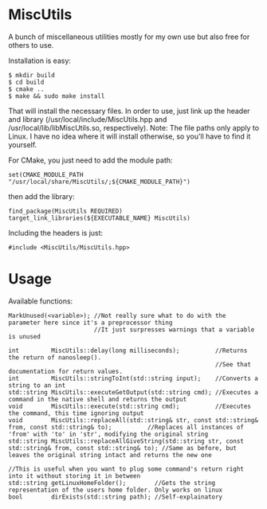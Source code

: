 MiscUtils
=========

A bunch of miscellaneous utilities mostly for my own use but also free for others to use.

Installation is easy:

    $ mkdir build
    $ cd build
    $ cmake ..
    $ make && sudo make install

That will install the necessary files. In order to use, just link up the header and library (/usr/local/include/MiscUtils.hpp and /usr/local/lib/libMiscUtils.so, respectively).
Note: The file paths only apply to Linux. I have no idea where it will install otherwise, so you'll have to find it yourself.

For CMake, you just need to add the module path:

    set(CMAKE_MODULE_PATH "/usr/local/share/MiscUtils/;${CMAKE_MODULE_PATH}")

then add the library:

    find_package(MiscUtils REQUIRED)
    target_link_libraries(${EXECUTABLE_NAME} MiscUtils)

Including the headers is just:

    #include <MiscUtils/MiscUtils.hpp>

Usage
=====

Available functions:

    MarkUnused(<variable>); //Not really sure what to do with the parameter here since it's a preprocessor thing
                            //It just surpresses warnings that a variable is unused

    int         MiscUtils::delay(long milliseconds);          //Returns the return of nanosleep().
                                                              //See that documentation for return values.
    int         MiscUtils::stringToInt(std::string input);    //Converts a string to an int
    std::string MiscUtils::executeGetOutput(std::string cmd); //Executes a command in the native shell and returns the output
    void        MiscUtils::execute(std::string cmd);          //Executes the command, this time ignoring output
    void        MiscUtils::replaceAll(std::string& str, const std::string& from, const std::string& to);          //Replaces all instances of 'from' with 'to' in 'str', modifying the original string
    std::string MiscUtils::replaceAllGiveString(std::string str, const std::string& from, const std::string& to); //Same as before, but leaves the original string intact and returns the new one
                                                                                                                  //This is useful when you want to plug some command's return right into it without storing it in between
    std::string getLinuxHomeFolder();        //Gets the string representation of the users home folder. Only works on linux
    bool        dirExists(std::string path); //Self-explainatory
